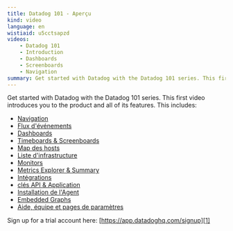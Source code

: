 ```yaml
---
title: Datadog 101 - Aperçu
kind: video
language: en
wistiaid: u5cctsapzd
videos:
    - Datadog 101
    - Introduction
    - Dashboards
    - Screenboards
    - Navigation
summary: Get started with Datadog with the Datadog 101 series. This first video introduces you to the product and all of its features.
---
```

Get started with Datadog with the Datadog 101 series. This first video introduces you to the product and all of its features. This includes:

* [Navigation](?wtime=20)
* [Flux d'événements](?wtime=36)
* [Dashboards](?wtime=80)
* [Timeboards & Screenboards](?wtime=105)
* [Map des hosts](?wtime=164)
* [Liste d'infrastructure](?wtime=229)
* [Monitors](?wtime=243)
* [Metrics Explorer & Summary](?wtime=270)
* [Intégrations](?wtime=325)
* [clés API & Application](?wtime=362)
* [Installation de l'Agent](?wtime=384)
* [Embedded Graphs](?wtime=391)
* [Aide, équipe et pages de paramètres](?wtime=405)

Sign up for a trial account here: [https://app.datadoghq.com/signup][1]

[1]: https://app.datadoghq.com/signup
